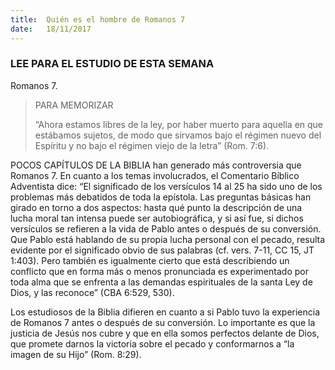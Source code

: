 ```yaml
---
title:  Quién es el hombre de Romanos 7
date:   18/11/2017
---
```


### LEE PARA EL ESTUDIO DE ESTA SEMANA
Romanos 7.

> <p>PARA MEMORIZAR</p>
> “Ahora estamos libres de la ley, por haber muerto para aquella en que estábamos sujetos, de modo que sirvamos bajo el régimen nuevo del Espíritu y no bajo el régimen viejo de la letra” (Rom. 7:6).

POCOS CAPÍTULOS DE LA BIBLIA han generado más controversia que Romanos 7. En cuanto a los temas involucrados, el Comentario Bíblico Adventista dice: “El significado de los versículos 14 al 25 ha sido uno de los problemas más debatidos de toda la epístola. Las preguntas básicas han girado en torno a dos aspectos: hasta qué punto la descripción de una lucha moral tan intensa puede ser autobiográfica, y si así fue, si dichos versículos se refieren a la vida de Pablo antes o después de su conversión. Que Pablo está hablando de su propia lucha personal con el pecado, resulta evidente por el significado obvio de sus palabras (cf. vers. 7-11, CC 15, JT 1:403). Pero también es igualmente cierto que está describiendo un conflicto que en forma más o menos pronunciada es experimentado por toda alma que se enfrenta a las demandas espirituales de la santa Ley de Dios, y las reconoce” (CBA 6:529, 530).

Los estudiosos de la Biblia difieren en cuanto a si Pablo tuvo la experiencia de Romanos 7 antes o después de su conversión. Lo importante es que la justicia de Jesús nos cubre y que en ella somos perfectos delante de Dios, que promete darnos la victoria sobre el pecado y conformarnos a “la imagen de su Hijo” (Rom. 8:29).